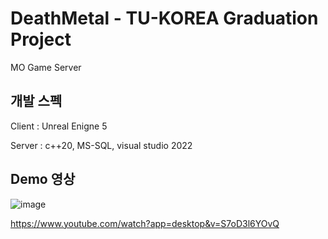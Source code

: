 # DeathMetal - TU-KOREA Graduation Project
MO Game Server


## 개발 스펙
Client : Unreal Enigne 5

Server : c++20, MS-SQL, visual studio 2022


## Demo 영상
![image](https://github.com/athleea/DeathMetal/assets/63438231/ba6a58aa-d99c-4684-8219-e73a0016209c)

<https://www.youtube.com/watch?app=desktop&v=S7oD3l6YOvQ>

